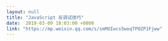 ```yaml
---
layout: null
title: "JavaScript 反调试技巧"
date:  2019-03-09 18:03:00 +0800
link: "https://mp.weixin.qq.com/s/smMUIwcs5woqTPOZP1Fjww"
---
```

